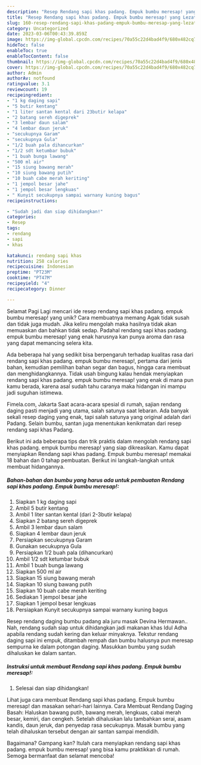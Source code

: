```yaml
---
description: "Resep Rendang sapi khas padang. Empuk bumbu meresap! yang Lezat Sekali"
title: "Resep Rendang sapi khas padang. Empuk bumbu meresap! yang Lezat Sekali"
slug: 160-resep-rendang-sapi-khas-padang-empuk-bumbu-meresap-yang-lezat-sekali
category: Uncategorized
date: 2023-03-06T00:43:39.859Z
image: https://img-global.cpcdn.com/recipes/70a55c22d4bad4f9/680x482cq70/rendang-sapi-khas-padang-empuk-bumbu-meresap-foto-resep-utama.jpg
hideToc: false
enableToc: true
enableTocContent: false
thumbnail: https://img-global.cpcdn.com/recipes/70a55c22d4bad4f9/680x482cq70/rendang-sapi-khas-padang-empuk-bumbu-meresap-foto-resep-utama.jpg
cover: https://img-global.cpcdn.com/recipes/70a55c22d4bad4f9/680x482cq70/rendang-sapi-khas-padang-empuk-bumbu-meresap-foto-resep-utama.jpg
author: Admin
authorAv: notfound
ratingvalue: 3.1
reviewcount: 19
recipeingredient:
- "1 kg daging sapi"
- "5 butir kentang"
- "1 liter santan kental dari 23butir kelapa"
- "2 batang sereh digeprek"
- "3 lembar daun salam"
- "4 lembar daun jeruk"
- "secukupnya Garam"
- "secukupnya Gula"
- "1/2 buah pala dihancurkan"
- "1/2 sdt ketumbar bubuk"
- "1 buah bunga lawang"
- "500 ml air"
- "15 siung bawang merah"
- "10 siung bawang putih"
- "10 buah cabe merah keriting"
- "1 jempol besar jahe"
- "1 jempol besar lengkuas"
- " Kunyit secukupnya sampai warnany kuning bagus"
recipeinstructions:

- "Sudah jadi dan siap dihidangkan!"
categories:
- Resep
tags:
- rendang
- sapi
- khas

katakunci: rendang sapi khas 
nutrition: 258 calories
recipecuisine: Indonesian
preptime: "PT23M"
cooktime: "PT47M"
recipeyield: "4"
recipecategory: Dinner

---
```



Selamat Pagi Lagi mencari ide resep rendang sapi khas padang. empuk bumbu meresap! yang unik? Cara membuatnya memang Agak tidak susah dan tidak juga mudah. Jika keliru mengolah maka hasilnya tidak akan memuaskan dan bahkan tidak sedap. Padahal rendang sapi khas padang. empuk bumbu meresap! yang enak harusnya kan punya aroma dan rasa yang dapat memancing selera kita.


Ada beberapa hal yang sedikit bisa berpengaruh terhadap kualitas rasa dari rendang sapi khas padang. empuk bumbu meresap!, pertama dari jenis bahan, kemudian pemilihan bahan segar dan bagus, hingga cara membuat dan menghidangkannya. Tidak usah bingung kalau hendak menyiapkan rendang sapi khas padang. empuk bumbu meresap! yang enak di mana pun kamu berada, karena asal sudah tahu caranya maka hidangan ini mampu jadi suguhan istimewa.

Fimela.com, Jakarta Saat acara-acara spesial di rumah, sajian rendang daging pasti menjadi yang utama, salah satunya saat lebaran. Ada banyak sekali resep daging yang enak, tapi salah satunya yang original adalah dari Padang. Selain bumbu, santan juga menentukan kenikmatan dari resep rendang sapi khas Padang.


Berikut ini ada beberapa tips dan trik praktis dalam mengolah rendang sapi khas padang. empuk bumbu meresap! yang siap dikreasikan. Kamu dapat menyiapkan Rendang sapi khas padang. Empuk bumbu meresap! memakai 18 bahan dan 0 tahap pembuatan. Berikut ini langkah-langkah untuk membuat hidangannya.

<!--inarticleads1-->

##### Bahan-bahan dan bumbu yang harus ada untuk pembuatan Rendang sapi khas padang. Empuk bumbu meresap!:

1. Siapkan 1 kg daging sapi
1. Ambil 5 butir kentang
1. Ambil 1 liter santan kental (dari 2-3butir kelapa)
1. Siapkan 2 batang sereh digeprek
1. Ambil 3 lembar daun salam
1. Siapkan 4 lembar daun jeruk
1. Persiapkan secukupnya Garam
1. Gunakan secukupnya Gula
1. Persiapkan 1/2 buah pala (dihancurkan)
1. Ambil 1/2 sdt ketumbar bubuk
1. Ambil 1 buah bunga lawang
1. Siapkan 500 ml air
1. Siapkan 15 siung bawang merah
1. Siapkan 10 siung bawang putih
1. Siapkan 10 buah cabe merah keriting
1. Sediakan 1 jempol besar jahe
1. Siapkan 1 jempol besar lengkuas
1. Persiapkan  Kunyit secukupnya sampai warnany kuning bagus


Resep rendang daging bumbu padang ala juru masak Devina Hermawan.. Nah, rendang sudah siap untuk dihidangkan jadi makanan khas Idul Adha apabila rendang sudah kering dan keluar minyaknya. Tekstur rendang daging sapi ini empuk, ditambah rempah dan bumbu halusnya pun meresap sempurna ke dalam potongan daging. Masukkan bumbu yang sudah dihaluskan ke dalam santan. 

<!--inarticleads2-->

##### Instruksi untuk membuat Rendang sapi khas padang. Empuk bumbu meresap!:


1. Selesai dan siap dihidangkan!

Lihat juga cara membuat Rendang sapi khas padang. Empuk bumbu meresap! dan masakan sehari-hari lainnya. Cara Membuat Rendang Daging Basah: Haluskan bawang putih, bawang merah, lengkuas, cabai merah besar, kemiri, dan cengkeh. Setelah dihaluskan lalu tambahkan serai, asam kandis, daun jeruk, dan penyedap rasa secukupnya. Masak bumbu yang telah dihaluskan tersebut dengan air santan sampai mendidih. 

Bagaimana? Gampang kan? Itulah cara menyiapkan rendang sapi khas padang. empuk bumbu meresap! yang bisa kamu praktikkan di rumah. Semoga bermanfaat dan selamat mencoba!
